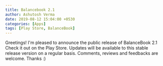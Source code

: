 ```yaml
---
title: Balancebook 2.1
author: Ashutosh Verma
date: 2019-08-12 15:04:00 +0530
categories: [Apps]
tags: [Play Store, BalanceBook]
---
```




Greetings!
I'm pleased to announce the public release of BalanceBook 2.1
Check it out on the Play Store. Updates will be available to this stable release version on a regular basis. Comments, reviews and feedbacks are welcome.
Thanks :)
